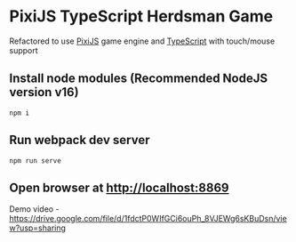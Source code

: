 # PixiJS TypeScript Herdsman Game

Refactored to use [PixiJS](https://pixijs.com/) game engine and [TypeScript](https://www.typescriptlang.org/) with touch/mouse support

## Install node modules (Recommended NodeJS version v16)

```
npm i
```

## Run webpack dev server

```
npm run serve
```

## Open browser at [http://localhost:8869](http://localhost:8869)

Demo video - https://drive.google.com/file/d/1fdctP0WIfGCi6ouPh_8VJEWg6sKBuDsn/view?usp=sharing 
